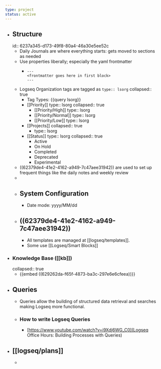 ```yaml
---
type: project
status: active
---
```


- ## Structure
  id:: 6237a345-d173-49f8-80a4-46a30e5ee52c
	- Daily Journals are where everything starts: gets moved to sections as needed
	- Use properties liberally; especially the yaml frontmatter
		- ```
		  ---
		  <frontmatter goes here in first block>
		  ---
		  ```
	- Logseq Organization tags are tagged as `type:: lsorg`
	  collapsed:: true
		- Tag Types: {{query lsorg}}
		- [[Priority]]
		  type:: lsorg
		  collapsed:: true
			- [[Priority/High]]
			  type:: lsorg
			- [[Priority/Normal]]
			  type:: lsorg
			- [[Priority/Low]]
			  type:: lsorg
		- [[Projects]]
		  collapsed:: true
			- type:: lsorg
		- [[Status]]
		  type:: lsorg
		  collapsed:: true
			- Active
			- On Hold
			- Completed
			- Deprecated
			- Experimental
	- ((62379de4-41e2-4162-a949-7c47aee31942)) are used to set up frequent things like the daily notes and weekly review
	-
	- ## System Configuration
		- Date mode: yyyy/MM/dd
	- ## ((62379de4-41e2-4162-a949-7c47aee31942))
		- All templates are managed at [[logseq/templates]].
		- Some use [[Logseq/Smart Blocks]]
- ### Knowledge Base ([[kb]])
  collapsed:: true
	- {{embed ((629262da-f65f-4873-ba3c-297e6e6cfeea))}}
- ## Queries
	- Queries allow the building of structured data retrieval and searches making Logseq more functional.
	- ### How to write Logseq Queries
		- [https://www.youtube.com/watch?v=i9Xdj6WG_C0](Logseq Office Hours: Building Processes with Queries)
- ## [[logseq/plans]]
	-